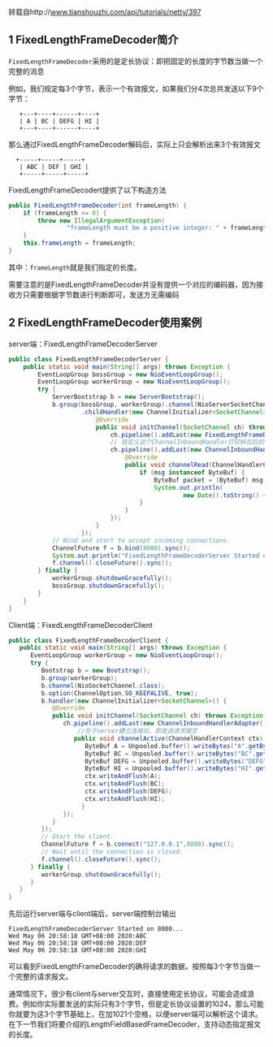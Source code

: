 转载自http://www.tianshouzhi.com/api/tutorials/netty/397

## **1 FixedLengthFrameDecoder简介**

`FixedLengthFrameDecoder`采用的是定长协议：即把固定的长度的字节数当做一个完整的消息

例如，我们规定每3个字节，表示一个有效报文，如果我们分4次总共发送以下9个字节： 

```plain
   +---+----+------+----+
   | A | BC | DEFG | HI |
   +---+----+------+----+
```

那么通过FixedLengthFrameDecoder解码后，实际上只会解析出来3个有效报文

```plain
  +-----+-----+-----+
   | ABC | DEF | GHI |
   +-----+-----+-----+
```

FixedLengthFrameDecodert提供了以下构造方法

```java
public FixedLengthFrameDecoder(int frameLength) {
    if (frameLength <= 0) {
        throw new IllegalArgumentException(
                "frameLength must be a positive integer: " + frameLength);
    }
    this.frameLength = frameLength;
}
```

其中：`frameLength`就是我们指定的长度。

需要注意的是FixedLengthFrameDecoder并没有提供一个对应的编码器，因为接收方只需要根据字节数进行判断即可，发送方无需编码 

## **2 FixedLengthFrameDecoder使用案例**

server端：FixedLengthFrameDecoderServer 

```java
public class FixedLengthFrameDecoderServer {
    public static void main(String[] args) throws Exception {
        EventLoopGroup bossGroup = new NioEventLoopGroup(); 
        EventLoopGroup workerGroup = new NioEventLoopGroup();
        try {
            ServerBootstrap b = new ServerBootstrap();
            b.group(bossGroup, workerGroup).channel(NioServerSocketChannel.class) 
                    .childHandler(new ChannelInitializer<SocketChannel>() { 
                        @Override
                        public void initChannel(SocketChannel ch) throws Exception {
                            ch.pipeline().addLast(new FixedLengthFrameDecoder(3));
                            // 自定义这个ChannelInboundHandler打印拆包后的结果
                            ch.pipeline().addLast(new ChannelInboundHandlerAdapter() {
                                @Override
                                public void channelRead(ChannelHandlerContext ctx, Object msg) throws Exception {
                                    if (msg instanceof ByteBuf) {
                                        ByteBuf packet = (ByteBuf) msg;
                                        System.out.println(
                                                new Date().toString() + ":" + packet.toString(Charset.defaultCharset()));
                                    }
                                }
                            });
                        }
                    });
            // Bind and start to accept incoming connections.
            ChannelFuture f = b.bind(8080).sync(); 
            System.out.println("FixedLengthFrameDecoderServer Started on 8080...");
            f.channel().closeFuture().sync();
        } finally {
            workerGroup.shutdownGracefully();
            bossGroup.shutdownGracefully();
        }
    }
}
```

Client端：FixedLengthFrameDecoderClient

```java
public class FixedLengthFrameDecoderClient {
   public static void main(String[] args) throws Exception {
      EventLoopGroup workerGroup = new NioEventLoopGroup();
      try {
         Bootstrap b = new Bootstrap(); 
         b.group(workerGroup); 
         b.channel(NioSocketChannel.class); 
         b.option(ChannelOption.SO_KEEPALIVE, true); 
         b.handler(new ChannelInitializer<SocketChannel>() {
            @Override
            public void initChannel(SocketChannel ch) throws Exception {
               ch.pipeline().addLast(new ChannelInboundHandlerAdapter() {
                   //在于server建立连接后，即发送请求报文
                  public void channelActive(ChannelHandlerContext ctx) {
                     ByteBuf A = Unpooled.buffer().writeBytes("A".getBytes());
                     ByteBuf BC = Unpooled.buffer().writeBytes("BC".getBytes());
                     ByteBuf DEFG = Unpooled.buffer().writeBytes("DEFG".getBytes());
                     ByteBuf HI = Unpooled.buffer().writeBytes("HI".getBytes());
                     ctx.writeAndFlush(A);
                     ctx.writeAndFlush(BC);
                     ctx.writeAndFlush(DEFG);
                     ctx.writeAndFlush(HI);
                    }
               });
            }
         });
         // Start the client.
         ChannelFuture f = b.connect("127.0.0.1",8080).sync();
         // Wait until the connection is closed.
         f.channel().closeFuture().sync();
      } finally {
         workerGroup.shutdownGracefully();
      }
   }
}
```

先后运行server端与client端后，server端控制台输出

```plain
FixedLengthFrameDecoderServer Started on 8080...
Wed May 06 20:58:18 GMT+08:00 2020:ABC
Wed May 06 20:58:18 GMT+08:00 2020:DEF
Wed May 06 20:58:18 GMT+08:00 2020:GHI
```

可以看到FixedLengthFrameDecoder的确将请求的数据，按照每3个字节当做一个完整的请求报文。

通常情况下，很少有client与server交互时，直接使用定长协议，可能会造成浪费。例如你实际要发送的实际只有3个字节，但是定长协议设置的1024，那么可能你就要为这3个字节基础上，在加1021个空格，以便server端可以解析这个请求。在下一节我们将要介绍的LengthFieldBasedFrameDecoder，支持动态指定报文的长度。 
